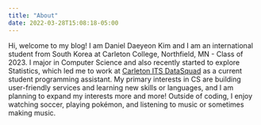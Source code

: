 ```yaml
---
title: "About"
date: 2022-03-28T15:08:18-05:00
---
```


Hi, welcome to my blog! I am Daniel Daeyeon Kim and I am an international student from South Korea at Carleton College, Northfield, MN - Class of 2023.
I major in Computer Science and also recently started to explore Statistics, which led me to work at [Carleton ITS DataSquad](https://carletondatasquad.bitbucket.io/) as a current student programming assistant.
My primary interests in CS are building user-friendly services and learning new skills or languages, and I am planning to expand my interests more and more!
Outside of coding, I enjoy watching soccer, playing pokémon, and listening to music or sometimes making music.
